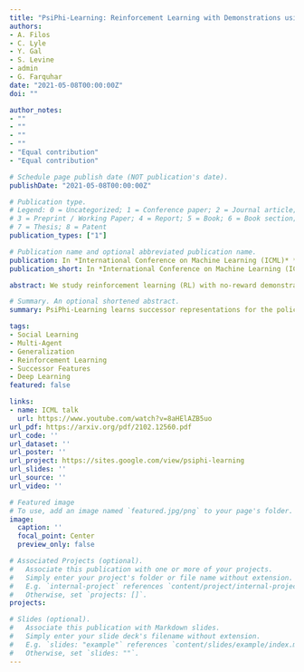 ```yaml
---
title: "PsiPhi-Learning: Reinforcement Learning with Demonstrations using Successor Features and Inverse Temporal Difference Learning"
authors:
- A. Filos
- C. Lyle
- Y. Gal
- S. Levine
- admin
- G. Farquhar
date: "2021-05-08T00:00:00Z"
doi: ""

author_notes:
- ""
- ""
- ""
- ""
- "Equal contribution"
- "Equal contribution"

# Schedule page publish date (NOT publication's date).
publishDate: "2021-05-08T00:00:00Z"

# Publication type.
# Legend: 0 = Uncategorized; 1 = Conference paper; 2 = Journal article;
# 3 = Preprint / Working Paper; 4 = Report; 5 = Book; 6 = Book section;
# 7 = Thesis; 8 = Patent
publication_types: ["1"]

# Publication name and optional abbreviated publication name.
publication: In *International Conference on Machine Learning (ICML)* **Long talk (top 3\% of submissions)**
publication_short: In *International Conference on Machine Learning (ICML)* **Long talk (top 3\% of submissions)**

abstract: We study reinforcement learning (RL) with no-reward demonstrations, a setting in which an RL agent has access to additional data from the interaction of other agents with the same environment. However, it has no access to the rewards or goals of these agents, and their objectives and levels of expertise may vary widely. These assumptions are common in multi-agent settings, such as autonomous driving. To effectively use this data, we turn to the framework of successor features. This allows us to disentangle shared features and dynamics of the environment from agent-specific rewards and policies. We propose a multi-task inverse reinforcement learning (IRL) algorithm, called \emph{inverse temporal difference learning} (ITD), that learns shared state features, alongside per-agent successor features and preference vectors, purely from demonstrations without reward labels. We further show how to seamlessly integrate ITD with learning from online environment interactions, arriving at a novel algorithm for reinforcement learning with demonstrations, called ΨΦ-learning (pronounced `Sci-Fi'). We provide empirical evidence for the effectiveness of ΨΦ-learning as a method for improving RL, IRL, imitation, and few-shot transfer, and derive worst-case bounds for its performance in zero-shot transfer to new tasks.

# Summary. An optional shortened abstract.
summary: PsiPhi-Learning learns successor representations for the policies of other agents and the ego agent, using a shared underlying state representation. Learning from other agents helps the agent take better actions at inference time, and learning from RL experience improves modeling of other agents.

tags:
- Social Learning
- Multi-Agent
- Generalization
- Reinforcement Learning
- Successor Features
- Deep Learning
featured: false

links:
- name: ICML talk
  url: https://www.youtube.com/watch?v=8aHElAZB5uo
url_pdf: https://arxiv.org/pdf/2102.12560.pdf
url_code: ''
url_dataset: ''
url_poster: ''
url_project: https://sites.google.com/view/psiphi-learning
url_slides: ''
url_source: ''
url_video: ''

# Featured image
# To use, add an image named `featured.jpg/png` to your page's folder. 
image:
  caption: ''
  focal_point: Center
  preview_only: false

# Associated Projects (optional).
#   Associate this publication with one or more of your projects.
#   Simply enter your project's folder or file name without extension.
#   E.g. `internal-project` references `content/project/internal-project/index.md`.
#   Otherwise, set `projects: []`.
projects:

# Slides (optional).
#   Associate this publication with Markdown slides.
#   Simply enter your slide deck's filename without extension.
#   E.g. `slides: "example"` references `content/slides/example/index.md`.
#   Otherwise, set `slides: ""`.
---
```


